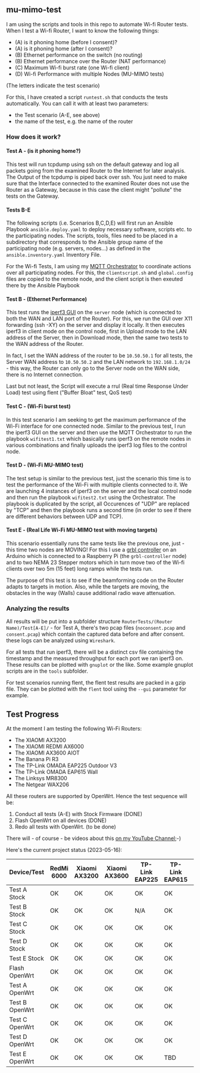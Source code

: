 ## mu-mimo-test

I am using the scripts and tools in this repo to automate Wi-fi Router tests. When I test a Wi-fi Router, I want to know the following things:

- (A) is it phoning home (before I consent)?
- (A) is it phoning home (after I consent)?
- (B) Ethernet performance on the switch (no routing)
- (B) Ethernet performance over the Router (NAT performance)
- (C) Maximum Wi-fi burst rate (one Wi-fi client)
- (D) Wi-fi Performance with multiple Nodes (MU-MIMO tests)

(The letters indicate the test scenario)

For this, I have created a script `runtest.sh` that conducts the tests automatically. You can call it with at least two parameters: 

- the Test scenario (A-E, see above)
- the name of the test, e.g. the name of the router

### How does it work?

#### Test A - (is it phoning home?)

This test will run tcpdump using ssh on the default gateway and log all packets going from the examined Router to the Internet for later analysis. The Output of the tcpdump is piped back over ssh. You just need to make sure that the Interface connected to the examined Router does not use the Router as a Gateway, because in this case the client might "pollute" the tests on the Gateway.

#### Tests B-E

The following scripts (i.e. Scenarios B,C,D,E) will first run an Ansible Playbook `ansible.deploy.yaml` to deploy necessary software, scripts etc. to the participating nodes. The scripts, tools, files need to be placed in a subdirectory that corresponds to the Ansible group name of the participating node (e.g. servers, nodes...) as defined in the `ansible.inventory.yaml` Inventory File.

For the Wi-fi Tests, I am using my [MQTT Orchestrator](https://github.com/onemarcfifty/MQTT-Orchestrate) to coordinate actions over all participating nodes. For this, the `clientscript.sh` and `global.config` files are copied to the remote node, and the client script is then exeuted there by the Ansible Playbook

#### Test B - (Ethernet Performance)

This test runs the [iperf3 GUI](https://github.com/onemarcfifty/iperf3-GUI) on the `server` node (which is connected to both the WAN and LAN port of the Router). For this, we run the GUI over X11 forwarding (ssh -XY) on the server and display it locally. It then executes iperf3 in client mode on the control node, first in Upload mode to the LAN address of the Server, then in Download mode, then the same two tests to the WAN address of the Router.

In fact, I set the WAN address of the router to be `10.50.50.1` for all tests, the Server WAN address to `10.50.50.2` and the LAN network to `192.168.1.0/24` - this way, the Router can only go to the Server node on the WAN side, there is no Internet connection.

Last but not least, the Script will execute a rrul (Real time Response Under Load) test using flent ("Buffer Bloat" test, QoS test)

#### Test C - (Wi-Fi burst test)

In this test scenario I am seeking to get the maximum performance of the Wi-Fi interface for one connected node. Similar to the previous test, I run the iperf3 GUI on the server and then use the MQTT Orchestrator to run the playbook `wifitest1.txt` which basically runs iperf3 on the remote nodes in various combinations and finally uploads the iperf3 log files to the control node.

#### Test D - (Wi-Fi MU-MIMO test)

The test setup is similar to the previous test, just the scenario this time is to test the performance of the Wi-Fi with multiple clients connected to it. We are launching 4 instances of iperf3 on the server and the local control node and then run the playbook `wifitest2.txt` using the Orchestrator. The playbook is duplicated by the script, all Occurences of "UDP" are replaced by "TCP" and then the playbook runs a second time (in order to see if there are different behaviors between UDP and TCP).

#### Test E - (Real Life Wi-Fi MU-MIMO test with moving targets)

This scenario essentially runs the same tests like the previous one, just - this time two nodes are MOVING! For this I use a [grbl controller](https://github.com/grbl/grbl) on an Arduino which is connected to a Raspberry Pi (the `grbl-controller` node) and to two NEMA 23 Stepper motors which in turn move two of the Wi-fi clients over two 5m (15 feet) long ramps while the tests run.

The purpose of this test is to see if the beamforming code on the Router adapts to targets in motion. Also, while the targets are moving, the obstacles in the way (Walls) cause additional radio wave attenuation.

### Analyzing the results

All results will be put into a subfolder structure `RouterTests/(Router Name)/Test[A-E]/` - for Test A, there's two pcap files (`noconsent.pcap` and `consent.pcap`) which contain the captured data before and after consent. these logs can be analyzed using `Wireshark`. 

For all tests that run iperf3, there will be a distinct csv file containing the timestamp and the measured throughput for each port we ran iperf3 on. These results can be plotted with `gnuplot` or the like. Some example gnuplot scripts are in the `tools` subfolder.

For test scenarios running flent, the flent test results are packed in a gzip file. They can be plotted with the `flent` tool using the `--gui` parameter for example.

## Test Progress

At the moment I am testing the following Wi-Fi Routers:

- The XIAOMI AX3200
- The XIAOMI REDMI AX6000
- The XIAOMI AX3600 AIOT
- The Banana Pi R3
- The TP-Link OMADA EAP225 Outdoor V3
- The TP-Link OMADA EAP615 Wall
- The Linksys MR8300
- The Netgear WAX206

All these routers are supported by OpenWrt. Hence the test sequence will be:

1. Conduct all tests (A-E) with Stock Firmware (DONE)
2. Flash OpenWrt on all devices (DONE)
3. Redo all tests with OpenWrt. (to be done)

There will - of course - be videos about this [on my YouTube Channel](https://www.youtube.com/c/onemarcfifty);-)

Here's the current project status (2023-05-16):

| Device/Test    | RedMi 6000 | Xiaomi AX3200 | Xiaomi AX3600 | TP-Link EAP225 | TP-Link EAP615 | Linksys MR8300 | Banana Pi R3 | WAX206 |
|----------------|------------|---------------|---------------|----------------|----------------|----------------|--------------|--------|
| Test A Stock   | OK         | OK            | OK            | OK             | OK             | OK             | N/A          | OK     |
| Test B Stock   | OK         | OK            | OK            | N/A            | OK             | OK             | N/A          | OK     |
| Test C Stock   | OK         | OK            | OK            | OK             | OK             | OK             | N/A          | OK     |
| Test D Stock   | OK         | OK            | OK            | OK             | OK             | OK             | N/A          | OK     |
| Test E Stock   | OK         | OK            | OK            | OK             | OK             | OK             | N/A          | OK     |
| Flash OpenWrt  | OK         | OK            | OK            | OK             | OK             | OK             | OK           | OK     |
| Test A OpenWrt | OK         | OK            | OK            | OK             | OK             | OK             | OK           | OK     |
| Test B OpenWrt | OK         | OK            | OK            | OK             | OK             | OK             | OK           | OK     |
| Test C OpenWrt | OK         | OK            | OK            | OK             | OK             | OK             | OK           | OK     |
| Test D OpenWrt | OK         | OK            | OK            | OK             | OK             | OK             | OK           | OK     |
| Test E OpenWrt | OK         | OK            | OK            | OK             | TBD            | OK             | OK           | OK     |